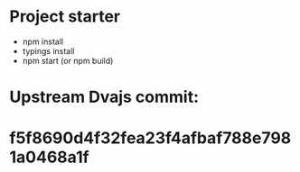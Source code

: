 # Project starter
* npm install
* typings install
* npm start (or npm build)


# Upstream Dvajs commit: 
# f5f8690d4f32fea23f4afbaf788e7981a0468a1f